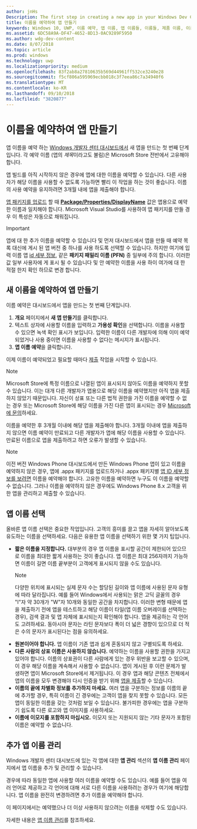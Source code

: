 ```yaml
---
author: jnHs
Description: The first step in creating a new app in your Windows Dev Center dashboard is reserving an app name. See how to reserve app names and find suggestions for choosing a great name for your app.
title: 이름을 예약하여 앱 만들기
keywords: Windows 10, UWP, 이름 예약, 앱 이름, 앱 이름들, 이름들, 제품 이름, 이름 지정, 예약 이름, 제목, 이름들, 제목들
ms.assetid: 6DC58A9A-DF47-4652-8D13-0AC9289F5950
ms.author: wdg-dev-content
ms.date: 8/07/2018
ms.topic: article
ms.prod: windows
ms.technology: uwp
ms.localizationpriority: medium
ms.openlocfilehash: 83f2ab8a27810635b569d44961ff532ce3240e28
ms.sourcegitcommit: f5cf806a595969ecbb018c3f7eea86c7a34940f6
ms.translationtype: MT
ms.contentlocale: ko-KR
ms.lasthandoff: 09/10/2018
ms.locfileid: "3820877"
---
```

# <a name="create-your-app-by-reserving-a-name"></a>이름을 예약하여 앱 만들기

앱 이름을 예약 하는 [Windows 개발자 센터 대시보드에서](https://partner.microsoft.com/dashboard) 새 앱을 만드는 첫 번째 단계입니다. 각 예약 이름 (앱의 *제목*이라고도 불림)은 Microsoft Store 전반에서 고유해야 합니다.

앱 빌드를 아직 시작하지 않은 경우에 앱에 대한 이름을 예약할 수 있습니다. 다른 사용자가 해당 이름을 사용할 수 없도록 가능하면 빨리 이 작업을 하는 것이 좋습니다. 이름의 사용 예약을 유지하려면 3개월 내에 앱을 제출해야 합니다.

[앱 패키지를 업로드](upload-app-packages.md) 할 때 [**Package/Properties/DisplayName**](https://docs.microsoft.com/uwp/schemas/appxpackage/uapmanifestschema/element-displayname) 값은 앱용으로 예약한 이름과 일치해야 합니다. Microsoft Visual Studio를 사용하여 앱 패키지를 만들 경우 이 특성은 자동으로 채워집니다.

> [!IMPORTANT]
> 앱에 대 한 추가 이름을 예약할 수 있습니다 및 먼저 대시보드에서 앱을 만들 때 예약 목록 대신에 게시 된 앱 버전 중 하나를 사용 하도록 선택할 수 있습니다. 하지만 여기에 입력 이름 앱 [id 세부 정보](view-app-identity-details.md), 같은 **패키지 패밀리 이름 (PFN)** 중 일부에 주의 합니다. 이러한 값 일부 사용자에 게 표시 될 수 있습니다 및 안 예약한 이름을 사용 하이 여가에 대 한 적절 한지 확인 하므로 변경 합니다.


## <a name="create-your-app-by-reserving-a-new-name"></a>새 이름을 예약하여 앱 만들기

이름 예약은 대시보드에서 앱을 만드는 첫 번째 단계입니다. 

1.  **개요** 페이지에서 **새 앱 만들기**를 클릭합니다.
2.  텍스트 상자에 사용할 이름을 입력하고 **가용성 확인**을 선택합니다. 이름을 사용할 수 있으면 녹색 확인 표시가 보입니다. 입력한 이름이 다른 개발자에 의해 이미 예약되었거나 사용 중이면 이름을 사용할 수 없다는 메시지가 표시됩니다.
3.  **앱 이름 예약**을 클릭합니다.

이제 이름이 예약되었고 필요할 때마다 [제출](app-submissions.md) 작업을 시작할 수 있습니다. 

> [!NOTE]
> Microsoft Store에 특정 이름으로 나열된 앱이 표시되지 않아도 이름을 예약하지 못할 수 있습니다. 이는 대개 다른 개발자가 앱용으로 해당 이름을 예약했지만 아직 앱을 제출하지 않았기 때문입니다. 자신이 상표 또는 다른 법적 권한을 가진 이름을 예약할 수 없는 경우 또는 Microsoft Store에 해당 이름을 가진 다른 앱이 표시되는 경우 [Microsoft에 문의](http://go.microsoft.com/fwlink/p/?LinkId=233777)하세요.

이름을 예약한 후 3개월 이내에 해당 앱을 제출해야 합니다. 3개월 이내에 앱을 제출하지 않으면 이름 예약이 만료되고 다른 개발자가 앱에 해당 이름을 사용할 수 있습니다. 만료된 이름으로 앱을 제출하려고 하면 오류가 발생할 수 있습니다.

> [!NOTE]
> 이전 버전 Windows Phone 대시보드에서 만든 Windows Phone 앱이 있고 이름을 예약하지 않은 경우, 앱에 .appx 패키지를 업로드하거나 .appx 패키지별 [앱 ID 세부 정보를 보려면](view-app-identity-details.md) 이름을 예약해야 합니다. 고유한 이름을 예약하면 누구도 이 이름을 예약할 수 없습니다. 그러나 이름을 예약하지 않은 경우에도 Windows Phone 8.x 고객을 위한 앱을 관리하고 제출할 수 있습니다.


## <a name="choosing-your-apps-name"></a>앱 이름 선택

올바른 앱 이름 선택은 중요한 작업입니다. 고객의 흥미를 끌고 앱을 자세히 알아보도록 유도하는 이름을 선택하세요. 다음은 유용한 앱 이름을 선택하기 위한 몇 가지 팁입니다.

-   **짧은 이름을 지정합니다.** 대부분의 경우 앱 이름을 표시할 공간이 제한되어 있으므로 이름을 최대한 짧게 사용하는 것이 좋습니다. 앱 이름은 최대 256자까지 가능하면 이름이 길면 이름 끝부분이 고객에게 표시되지 않을 수도 있습니다.
    > [!NOTE]
    > 다양한 위치에 표시되는 실제 문자 수는 할당된 길이와 앱 이름에 사용된 문자 유형에 따라 달라집니다. 예를 들어 Windows에서 사용되는 맑은 고딕 글꼴의 경우 "I"자 약 30개가 "W"자 10개와 동일한 공간을 차지합니다. 이러한 변형 때문에 앱을 제출하기 전에 앱을 테스트하고 해당 이름이 타일(앱 이름 오버레이를 선택하는 경우), 검색 결과 및 앱 자체에 표시되는지 확인해야 합니다. 앱을 제공하는 각 언어도 고려하세요. 동아시아 문자는 라틴 문자보다 폭이 더 넓은 경향이 있으므로 더 적은 수의 문자가 표시된다는 점을 유의하세요.
-   **원본이어야 합니다.** 앱 이름이 기존 앱과 쉽게 혼동되지 않고 구별되도록 하세요.
-   **다른 사람의 상표 이름은 사용하지 않습니다.** 예약하는 이름을 사용할 권한을 가지고 있어야 합니다. 이름의 상표권이 다른 사람에게 있는 경우 위반을 보고할 수 있으며, 이 경우 해당 이름을 계속해서 사용할 수 없습니다. 앱이 게시된 후 이런 문제가 발생하면 앱이 Microsoft Store에서 제거됩니다. 이 경우 앱과 해당 콘텐츠 전체에서 앱의 이름을 모두 변경해야 다시 인증을 받기 위해 [앱을 제출](app-submissions.md)할 수 있습니다.
-   **이름의 끝에 차별화 정보를 추가하지 마세요.** 여러 앱을 구분하는 정보를 이름의 끝에 추가할 경우, 특히 이름이 긴 경우에는 고객이 앱을 찾지 못할 수 있습니다. 모든 앱이 동일한 이름을 갖는 것처럼 보일 수 있습니다. 불가피한 경우에는 앱을 구분하기 쉽도록 다른 로고와 앱 이미지를 사용하세요.
-   **이름에 이모지를 포함하지 마십시오.** 이모지 또는 지원되지 않는 기타 문자가 포함된 이름은 예약할 수 없습니다.


## <a name="manage-additional-app-names"></a>추가 앱 이름 관리

Windows 개발자 센터 대시보드에 있는 각 앱에 대한 **앱 관리** 섹션의 **앱 이름 관리** 페이지에서 앱 이름을 추가 및 관리할 수 있습니다.

경우에 따라 동일한 앱에 사용할 여러 이름을 예약할 수도 있습니다. 예를 들어 앱을 여러 언어로 제공하고 각 언어에 대해 서로 다른 이름을 사용하려는 경우가 여기에 해당합니다. 앱 이름을 완전히 변경하려면 추가 이름을 예약해야 합니다.

이 페이지에서는 예약했으나 더 이상 사용하지 않으려는 이름을 삭제할 수도 있습니다.

자세한 내용은 [앱 이름 관리](manage-app-names.md)를 참조하세요.

 

 




